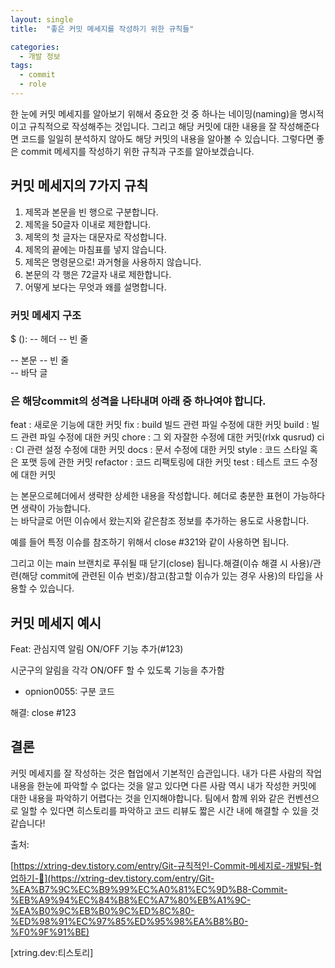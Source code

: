 ```yaml
---
layout: single
title:  "좋은 커밋 메세지를 작성하기 위한 규칙들"

categories:
  - 개발 정보
tags:
  - commit
  - role
---
```



한 눈에 커밋 메세지를 알아보기 위해서 중요한 것 중 하나는 네이밍(naming)을 명시적이고 규칙적으로 작성해주는 것입니다. 그리고 해당 커밋에 대한 내용을 잘 작성해준다면 코드를 일일히 분석하지 않아도 해당 커밋의 내용을 알아볼 수 있습니다. 그렇다면 좋은 commit 메세지를 작성하기 위한 규칙과 구조를 알아보겠습니다.  

## 커밋 메세지의 7가지 규칙

1. 제목과 본문을 빈 행으로 구분합니다.
2. 제목을 50글자 이내로 제한합니다.
3. 제목의 첫 글자는 대문자로 작성합니다.
4. 제목의 끝에는 마침표를 넣지 않습니다.
5. 제목은 명령문으로! 과거형을 사용하지 않습니다.
6. 본문의 각 행은 72글자 내로 제한합니다.
7. 어떻게 보다는 무엇과 왜를 설명합니다.  

### 커밋 메세지 구조

$ <type>(<scope>): <subject>    -- 헤더
  <BLANK LINE>                  -- 빈 줄
  <body>                        -- 본문
  <BLANK LINE>                  -- 빈 줄
  <footer>                      -- 바닥 글

### <type>은 해당commit의 성격을 나타내며 아래 중 하나여야 합니다.

feat : 새로운 기능에 대한 커밋
fix : build 빌드 관련 파일 수정에 대한 커밋
build : 빌드 관련 파일 수정에 대한 커밋
chore : 그 외 자잘한 수정에 대한 커밋(rlxk qusrud)
ci : CI 관련 설정 수정에 대한 커밋
docs : 문서 수정에 대한 커밋
style : 코드 스타일 혹은 포맷 등에 관한 커밋
refactor : 코드 리팩토링에 대한 커밋
test : 테스트 코드 수정에 대한 커밋

<body>는 본문으로헤더에서 생략한 상세한 내용을 작성합니다. 헤더로 충분한 표현이 가능하다면 생략이 가능합니다.

<footer>는 바닥글로 어떤 이슈에서 왔는지와 같은참조 정보를 추가하는 용도로 사용합니다.

예를 들어 특정 이슈를 참조하기 위해서 close #321와 같이 사용하면 됩니다. 

그리고 이는 main 브랜치로 푸쉬될 때 닫기(close) 됩니다.해결(이슈 해결 시 사용)/관련(해당 commit에 관련된 이슈 번호)/참고(참고할 이슈가 있는 경우 사용)의 타입을 사용할 수 있습니다.  

## 커밋 메세지 예시

Feat: 관심지역 알림 ON/OFF 기능 추가(#123)

시군구의 알림을 각각 ON/OFF 할 수 있도록 기능을 추가함
 - opnion0055: 구분 코드

해결: close #123  

## 결론

커밋 메세지를 잘 작성하는 것은 협업에서 기본적인 습관입니다. 내가 다른 사람의 작업 내용을 한눈에 파악할 수 없다는 것을 알고 있다면 다른 사람 역시 내가 작성한 커밋에 대한 내용을 파악하기 어렵다는 것을 인지해야합니다. 팀에서 함께 위와 같은 컨벤션으로 일할 수 있다면 히스토리를 파악하고 코드 리뷰도 짧은 시간 내에 해결할 수 있을 것 같습니다!

출처:

[https://xtring-dev.tistory.com/entry/Git-규칙적인-Commit-메세지로-개발팀-협업하기-👾](https://xtring-dev.tistory.com/entry/Git-%EA%B7%9C%EC%B9%99%EC%A0%81%EC%9D%B8-Commit-%EB%A9%94%EC%84%B8%EC%A7%80%EB%A1%9C-%EA%B0%9C%EB%B0%9C%ED%8C%80-%ED%98%91%EC%97%85%ED%95%98%EA%B8%B0-%F0%9F%91%BE)

[xtring.dev:티스토리]